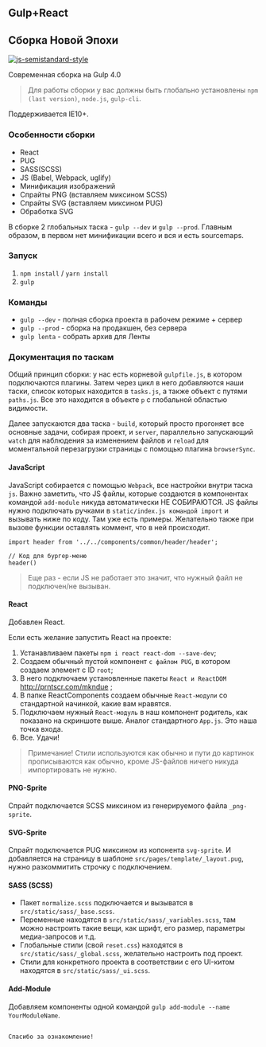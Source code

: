 ## Gulp+React  
## Сборка Новой Эпохи

[![js-semistandard-style](https://img.shields.io/badge/code%20style-semistandard-brightgreen.svg?style=flat-square)](https://github.com/Flet/semistandard)

Современная сборка на Gulp 4.0

> Для работы сборки у вас должны быть глобально установлены `npm (last version)`, `node.js`, `gulp-cli`.

Поддерживается IE10+.

### Особенности сборки

* React
* PUG
* SASS(SCSS)
* JS (Babel, Webpack, uglify)
* Минификация изображений
* Спрайты PNG (вставляем миксином SCSS)
* Спрайты SVG (вставляем миксином PUG)
* Обработка SVG

В сборке 2 глобальных таска - `gulp --dev` и `gulp --prod`. Главным образом, в первом нет минификации всего и вся и есть sourcemaps.

### Запуск

1.  `npm install` / `yarn install`
2.  `gulp`

### Команды

* `gulp --dev` - полная сборка проекта в рабочем режиме + сервер
* `gulp --prod` - сборка на продакшен, без сервера
* `gulp lenta` - собрать архив для Ленты


### Документация по таскам

Общий принцип сборки: у нас есть корневой `gulpfile.js`, в котором подключаются плагины. Затем через цикл в него добавляются наши таски, список которых находится в `tasks.js`, а также объект с путями `paths.js`. Все это находится в объекте `p` с глобальной областью видимости.

Далее запускаются два таска - `build`, который просто прогоняет все основные задачи, собирая проект, и `server`, параллельно запускающий `watch` для наблюдения за изменением файлов и `reload` для моментальной перезагрузки страницы с помощью плагина `browserSync`.

#### JavaScript 

JavaScript собирается с помощью `Webpack`, все настройки внутри таска `js`. 
Важно заметить, что JS файлы, которые создаются в компонентах командой 
`add-module` никуда автоматически НЕ СОБИРАЮТСЯ. JS файлы нужно подключать ручками в `static/index.js командой import`
и вызывать ниже по коду. Там уже есть примеры. Желательно также при вызове функции оставлять коммент, что в ней 
происходит.

```
import header from '../../components/common/header/header';

// Код для бургер-меню
header()

```
> Еще раз - если JS не работает это значит, что нужный файл не подключен/не вызыван.

#### React

Добавлен React. 

Если есть желание запустить React на проекте:
1. Устанавливаем пакеты `npm i react react-dom --save-dev`;
2. Создаем обычный пустой компонент `с файлом PUG`, в котором создаем элемент с ID `root`;
3. В него подключаем установленные пакеты `React и ReactDOM` http://prntscr.com/mkndue ;
4. В папке ReactComponents создаем обычные `React-модули` со стандартной начинкой, какие вам нравятся.
5. Подключаем нужный `React-модуль` в наш компонент родитель, как показано на скриншоте выше. Аналог стандартного `App.js`.
Это наша точка входа. 
5. Все. Удачи!

> Примечание! Стили используются как обычно и пути до картинок прописываются как обычно, кроме JS-файлов ничего никуда импортировать не нужно.

#### PNG-Sprite

Спрайт подключается SCSS миксином из генерируемого файла `_png-sprite`.

#### SVG-Sprite

Спрайт подключается PUG миксином из копонента `svg-sprite`. И добавляется на страницу в шаблоне `src/pages/template/_layout.pug`, нужно разкоммитить строчку с подключением.

#### SASS (SCSS)

* Пакет `normalize.scss` подключается и вызыватся в `src/static/sass/_base.scss`.
* Переменные находятся в `src/static/sass/_variables.scss`, там можно настроить такие вещи, как шрифт, его размер, параметры медиа-запросов и т.д.
* Глобальные стили (свой `reset.css`) находятся в `src/static/sass/_global.scss`, желательно настроить под проект. 
* Стили для конкретного проекта в соответствии с его UI-китом находятся в `src/static/sass/_ui.scss`.

#### Add-Module

Добавляем компоненты одной командой `gulp add-module --name YourModuleName`.


```

Спасибо за ознакомление!